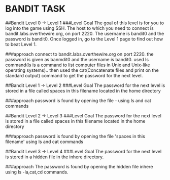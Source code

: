 # BANDIT TASK 

##Bandit Level 0 → Level 1
###Level Goal
The goal of this level is for you to log into the game using SSH. The host to which you need to connect is bandit.labs.overthewire.org, on port 2220. The username is bandit0 and the password is bandit0. Once logged in, go to the Level 1 page to find out how to beat Level 1.

###approach
connect to bandit.labs.overthewire.org on port 2220. the password is given as banmdit0 and the username is bandit0. used ls command(ls is a command to list computer files in Unix and Unix-like operating systems).. then used the cat(Concatenate files and print on the standard output) command to get the password for the next level.

##Bandit Level 1 → Level 2
###Level Goal
The password for the next level is stored in a file called spaces in this filename located in the home directory

###approach
password is found by opening the file - using ls and cat commands

##Bandit Level 2 → Level 3
###Level Goal
The password for the next level is stored in a file called spaces in this filename located in the home directory

###approach 
password is found by opening the file 'spaces in this filename' using ls and cat commands

##Bandit Level 3 → Level 4
###Level Goal
The password for the next level is stored in a hidden file in the inhere directory.

###approach
The password is found by opening the hidden file inhere using ls -la,cat,cd commands.

